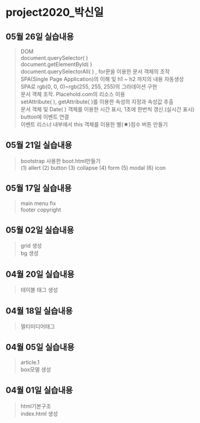 # project2020_박신일
## 05월 26일 실습내용
> DOM<br>
document.querySelector( )<br> 
document.getElementById( )<br> 
document.querySelectorAll( ) , for문을 이용한 문서 객체의 조작<br>
SPA(Single Page Application)의 이해 및  h1 ~ h2 까지의 내용 자동생성<br>
SPA로 rgb(0, 0, 0)~rgb(255, 255, 255)의 그라데이션 구현<br>
문서 객체 조작. Placehold.com의 리소스 이용<br>
setAttribute( ), getAttribute( )를 이용한 속성의 지정과 속성값 추출 <br>
문서 객체 및 Date( ) 객체를 이용한 시간 표시, 1초에 한번씩 갱신.(실시간 표시)<br>
button에 이벤트 연결 <br>
이벤트 리스너 내부에서 this 객체를 이용한 별(★)점수 버튼 만들기<br>
## 05월 21일 실습내용
> bootstrap 사용한 boot.html만들기<br>
 (1) allert (2) button (3) collapse (4) form
 (5) modal (6) icon
## 05월 17일 실습내용
>main menu fix<br>
footer copyright
## 05월 02일 실습내용
>grid 생성<br>
bg 생성
## 04월 20일 실습내용
>테이블 태그 생성
## 04월 18일 실습내용
>멀티미디어태그
## 04월 05일 실습내용
>article.1<br>
box모델 생성
## 04월 01일 실습내용
>html기본구조<br>
index.html 생성

